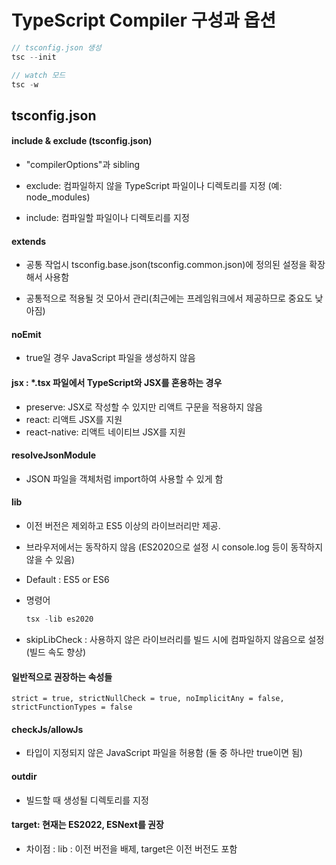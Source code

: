 # TypeScript Compiler 구성과 옵션

```typescript
// tsconfig.json 생성
tsc --init

// watch 모드
tsc -w
```

## tsconfig.json

#### include & exclude (tsconfig.json)

-   "compilerOptions"과 sibling

-   exclude: 컴파일하지 않을 TypeScript 파일이나 디렉토리를 지정 (예: node_modules)
-   include: 컴파일할 파일이나 디렉토리를 지정

#### extends

-   공통 작업시 tsconfig.base.json(tsconfig.common.json)에 정의된 설정을 확장해서 사용함

-   공통적으로 적용될 것 모아서 관리(최근에는 프레임워크에서 제공하므로 중요도 낮아짐)

#### noEmit

-   true일 경우 JavaScript 파일을 생성하지 않음

#### jsx : \*.tsx 파일에서 TypeScript와 JSX를 혼용하는 경우

-   preserve: JSX로 작성할 수 있지만 리액트 구문을 적용하지 않음
-   react: 리액트 JSX를 지원
-   react-native: 리액트 네이티브 JSX를 지원

#### resolveJsonModule

-   JSON 파일을 객체처럼 import하여 사용할 수 있게 함

#### lib

-   이전 버전은 제외하고 ES5 이상의 라이브러리만 제공.
-   브라우저에서는 동작하지 않음 (ES2020으로 설정 시 console.log 등이 동작하지 않을 수 있음)

-   Default : ES5 or ES6
-   명령어
    ```typescript
    tsx -lib es2020
    ```
-   skipLibCheck : 사용하지 않은 라이브러리를 빌드 시에 컴파일하지 않음으로 설정 (빌드 속도 향상)

#### 일반적으로 권장하는 속성들

```
strict = true, strictNullCheck = true, noImplicitAny = false, strictFunctionTypes = false
```

#### checkJs/allowJs

-   타입이 지정되지 않은 JavaScript 파일을 허용함 (둘 중 하나만 true이면 됨)

#### outdir

-   빌드할 때 생성될 디렉토리를 지정

#### target: 현재는 ES2022, ESNext를 권장

-   차이점 : lib : 이전 버전을 배제, target은 이전 버전도 포함
